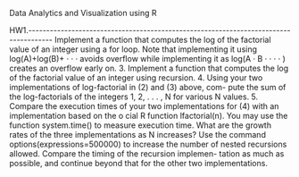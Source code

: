 Data Analytics and Visualization using R

HW1.-------------------------------------------------------------------------------------
Implement a function that computes the log of the factorial value of an integer using a for loop. Note that implementing it using log(A)+log(B)+ · · · avoids overflow while implementing it as log(A · B · · · · ) creates an overflow early on.
3. Implement a function that computes the log of the factorial value of an integer using recursion.
4. Using your two implementations of log-factorial in (2) and (3) above, com- pute the sum of the log-factorials of the integers 1, 2, . . . , N for various N values.
5. Compare the execution times of your two implementations for (4) with an implementation based on the o cial R function lfactorial(n). You may use the function system.time() to measure execution time. What are the growth rates of the three implementations as N increases? Use the command options(expressions=500000) to increase the number of nested recursions allowed. Compare the timing of the recursion implemen- tation as much as possible, and continue beyond that for the other two implementations. 

